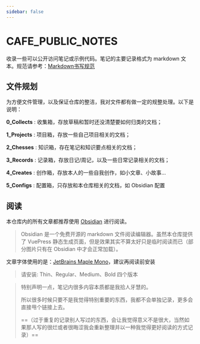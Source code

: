 ```yaml
---
sidebar: false
---
```


# CAFE_PUBLIC_NOTES

收录一些可以公开访问笔记或示例代码。笔记的主要记录格式为 markdown 文本。规范请参考：[Markdown书写规范](./2_Chesses/Markdown%20学习.md)

## 文件规划

为方便文件管理，以及保证仓库的整洁，我对文件都有做一定的规整处理。以下是说明：

**0_Collects** : 收集箱，存放草稿和暂时还没清楚要如何归类的文档；

**1_Projects** : 项目箱，存放一些自己项目相关的文档；

**2_Chesses** : 知识箱，存在笔记和知识要点相关的文档；

**3_Records** : 记录箱，存放日记/周记，以及一些日常记录相关的文档；

**4_Creates** : 创作箱，存放本人的一些自我创作，如小文章、小故事...

**5_Configs** : 配置箱，只存放和本仓库相关的文档，如 Obsidian 配置

## 阅读

本仓库内的所有文章都推荐使用 [Obsidian](https://obsidian.md/) 进行阅读。

> Obsidian 是一个免费开源的 markdown 文件阅读编辑器。虽然本仓库提供了 VuePress 静态生成页面，但是效果其实不算太好只是临时阅读而已（部分图片只有在 Obsidian 中才会正常加载）。

文章字体使用的是：[JetBrains Maple Mono](https://github.com/SpaceTimee/Fusion-JetBrainsMapleMono)，建议再阅读前安装

> 请安装: Thin、Regular、Medium、Bold 四个版本

> 特别声明一点，笔记内很多内容本质都是我拾人牙慧的。
> 
> 所以很多时候只要不是我觉得特别重要的东西，我都不会单独记录，更多会直接甩个链接上去。
> 
> ==（过于重复的记录别人写过的东西，会让我觉得意义不是很大，当然如果那人写的很烂或者很晦涩我会重新整理并以一种我觉得更好阅读的方式记录）==
